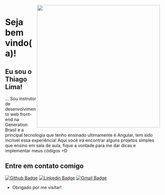 <img align="right" width="400" height="400" src="https://i.imgur.com/OV4tGL8.png">
 
# Seja bem vindo(a)!
 
## Eu sou o Thiago Lima!
 
… Sou instrutor de desenvolvimento web front-end na Generation Brasil e a principal tecnologia que tenho ensinado ultimamente é Angular, tem sido incrivel essa experiência! Aqui você irá encontrar alguns projetos simples que ensino em sala de aula, fique a vontade para me dar dicas e implementar meus códigos =D
 
 
## Entre em contato comigo 
[![Github Badge](https://img.shields.io/badge/-Github-000?style=flat-square&logo=Github&logoColor=white&link=link_do_seu_perfil_no_github)](https://github.com/limathiagos)
[![Linkedin Badge](https://img.shields.io/badge/-LinkedIn-blue?style=flat-square&logo=Linkedin&logoColor=white&link=link_do_seu_perfil_no_linkedin)](https://www.linkedin.com/in/limasthiagos/)
[![Gmail Badge](https://img.shields.io/badge/-Gmail-c14438?style=flat-square&logo=Gmail&logoColor=white&link=mailto:seu_email)](mailto:docencia.thiago@gmail.com)
 
- Obrigado por me visitar!
